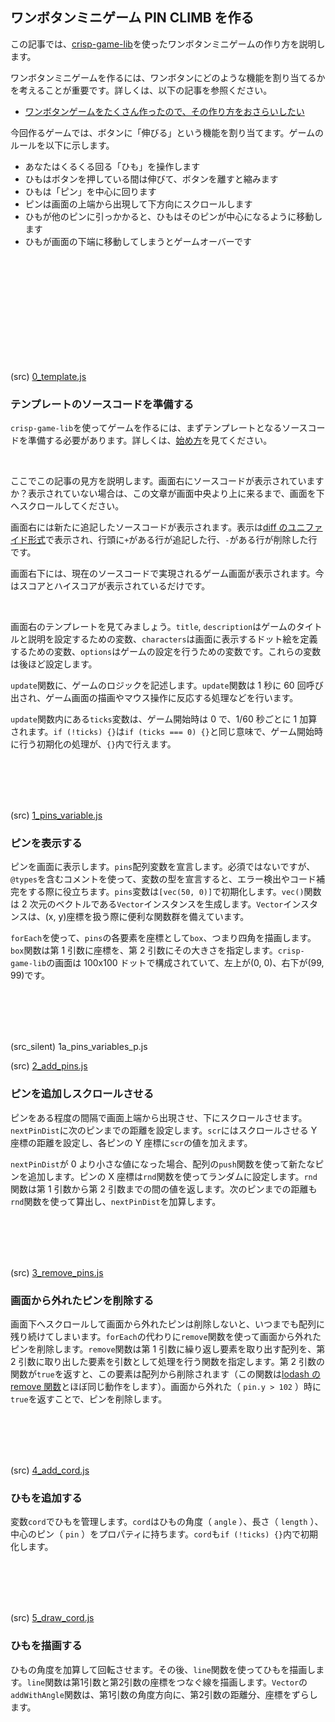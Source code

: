 ## ワンボタンミニゲーム PIN CLIMB を作る

この記事では、[crisp-game-lib](https://github.com/abagames/crisp-game-lib)を使ったワンボタンミニゲームの作り方を説明します。

ワンボタンミニゲームを作るには、ワンボタンにどのような機能を割り当てるかを考えることが重要です。詳しくは、以下の記事を参照ください。

- [ワンボタンゲームをたくさん作ったので、その作り方をおさらいしたい](https://aba.hatenablog.com/entry/2021/08/08/195706)

今回作るゲームでは、ボタンに「伸びる」という機能を割り当てます。ゲームのルールを以下に示します。

- あなたはくるくる回る「ひも」を操作します
- ひもはボタンを押している間は伸びて、ボタンを離すと縮みます
- ひもは「ピン」を中心に回ります
- ピンは画面の上端から出現して下方向にスクロールします
- ひもが他のピンに引っかかると、ひもはそのピンが中心になるように移動します
- ひもが画面の下端に移動してしまうとゲームオーバーです

<br><br><br><br><br><br><br><br><br><br>

(src) [0_template.js](./src/0_template.js)

### テンプレートのソースコードを準備する

`crisp-game-lib`を使ってゲームを作るには、まずテンプレートとなるソースコードを準備する必要があります。詳しくは、[始め方](https://github.com/abagames/crisp-game-lib/blob/master/README_ja.md#%E5%A7%8B%E3%82%81%E6%96%B9)を見てください。

<br>

ここでこの記事の見方を説明します。画面右にソースコードが表示されていますか？表示されていない場合は、この文章が画面中央より上に来るまで、画面を下へスクロールしてください。

画面右には新たに追記したソースコードが表示されます。表示は[diff のユニファイド形式](<https://ja.wikipedia.org/wiki/Diff#%E3%83%A6%E3%83%8B%E3%83%95%E3%82%A1%E3%82%A4%E3%83%89%E5%BD%A2%E5%BC%8F_(Unified_format)>)で表示され、行頭に`+`がある行が追記した行、`-`がある行が削除した行です。

画面右下には、現在のソースコードで実現されるゲーム画面が表示されます。今はスコアとハイスコアが表示されているだけです。

<br>

画面右のテンプレートを見てみましょう。`title`, `description`はゲームのタイトルと説明を設定するための変数、`characters`は画面に表示するドット絵を定義するための変数、`options`はゲームの設定を行うための変数です。これらの変数は後ほど設定します。

`update`関数に、ゲームのロジックを記述します。`update`関数は 1 秒に 60 回呼び出され、ゲーム画面の描画やマウス操作に反応する処理などを行います。

`update`関数内にある`ticks`変数は、ゲーム開始時は 0 で、1/60 秒ごとに 1 加算されます。`if (!ticks) {}`は`if (ticks === 0) {}`と同じ意味で、ゲーム開始時に行う初期化の処理が、`{}`内で行えます。

<br><br><br><br>

(src) [1_pins_variable.js](./src/1_pins_variable.js)

### ピンを表示する

ピンを画面に表示します。`pins`配列変数を宣言します。必須ではないですが、`@types`を含むコメントを使って、変数の型を宣言すると、エラー検出やコード補完をする際に役立ちます。`pins`変数は`[vec(50, 0)]`で初期化します。`vec()`関数は 2 次元のベクトルである`Vector`インスタンスを生成します。`Vector`インスタンスは、(x, y)座標を扱う際に便利な関数群を備えています。

`forEach`を使って、`pins`の各要素を座標として`box`、つまり四角を描画します。`box`関数は第 1 引数に座標を、第 2 引数にその大きさを指定します。`crisp-game-lib`の画面は 100x100 ドットで構成されていて、左上が(0, 0)、右下が(99, 99)です。

<br><br><br><br>

(src_silent) 1a_pins_variables_p.js

(src) [2_add_pins.js](./src/2_add_pins.js)

### ピンを追加しスクロールさせる

ピンをある程度の間隔で画面上端から出現させ、下にスクロールさせます。`nextPinDist`に次のピンまでの距離を設定します。`scr`にはスクロールさせる Y 座標の距離を設定し、各ピンの Y 座標に`scr`の値を加えます。

`nextPinDist`が 0 より小さな値になった場合、配列の`push`関数を使って新たなピンを追加します。ピンの X 座標は`rnd`関数を使ってランダムに設定します。`rnd`関数は第 1 引数から第 2 引数までの間の値を返します。次のピンまでの距離も`rnd`関数を使って算出し、`nextPinDist`を加算します。

<br><br><br><br>

(src) [3_remove_pins.js](./src/3_remove_pins.js)

### 画面から外れたピンを削除する

画面下へスクロールして画面から外れたピンは削除しないと、いつまでも配列に残り続けてしまいます。`forEach`の代わりに`remove`関数を使って画面から外れたピンを削除します。`remove`関数は第 1 引数に繰り返し要素を取り出す配列を、第 2 引数に取り出した要素を引数として処理を行う関数を指定します。第 2 引数の関数が`true`を返すと、この要素は配列から削除されます（この関数は[lodash の remove 関数](https://lodash.com/docs/#remove)とほぼ同じ動作をします）。画面から外れた（ `pin.y > 102` ）時に`true`を返すことで、ピンを削除します。

<br><br><br><br>

(src) [4_add_cord.js](./src/4_add_cord.js)

### ひもを追加する

変数`cord`でひもを管理します。`cord`はひもの角度（ `angle` ）、長さ（ `length` ）、中心のピン（ `pin` ）をプロパティに持ちます。`cord`も`if (!ticks) {}`内で初期化します。

<br><br><br><br>

(src) [5_draw_cord.js](./src/4_draw_cord.js)

### ひもを描画する

ひもの角度を加算して回転させます。その後、`line`関数を使ってひもを描画します。`line`関数は第1引数と第2引数の座標をつなぐ線を描画します。`Vector`の`addWithAngle`関数は、第1引数の角度方向に、第2引数の距離分、座標をずらします。

<br><br><br><br><br><br><br><br><br><br>
<br><br><br><br><br><br><br><br><br><br>
